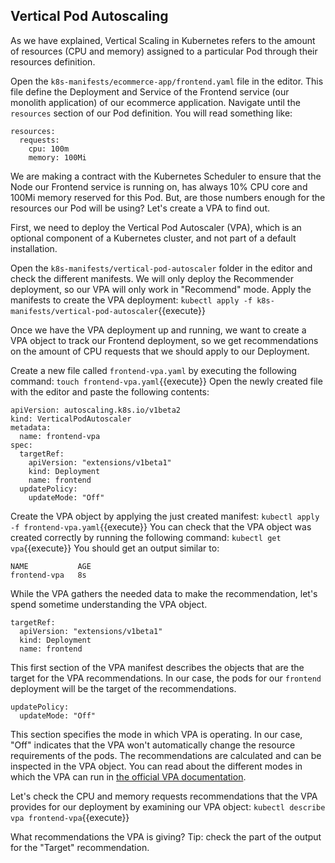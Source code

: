 ## Vertical Pod Autoscaling

As we have explained, Vertical Scaling in Kubernetes refers to the amount of resources (CPU and memory) assigned to a particular Pod through their resources definition.

Open the `k8s-manifests/ecommerce-app/frontend.yaml` file in the editor. This file define the Deployment and Service of the Frontend service (our monolith application) of our ecommerce application. Navigate until the `resources` section of our Pod definition. You will read something like:

```
resources:
  requests:
    cpu: 100m
    memory: 100Mi
```

We are making a contract with the Kubernetes Scheduler to ensure that the Node our Frontend service is running on, has always 10% CPU core and 100Mi memory reserved for this Pod. But, are those numbers enough for the resources our Pod will be using? Let's create a VPA to find out.

First, we need to deploy the Vertical Pod Autoscaler (VPA), which is an optional component of a Kubernetes cluster, and not part of a default installation.

Open the `k8s-manifests/vertical-pod-autoscaler` folder in the editor and check the different manifests. We will only deploy the Recommender deployment, so our VPA will only work in "Recommend" mode. Apply the manifests to create the VPA deployment: `kubectl apply -f k8s-manifests/vertical-pod-autoscaler`{{execute}}

Once we have the VPA deployment up and running, we want to create a VPA object to track our Frontend deployment, so we get recommendations on the amount of CPU requests that we should apply to our Deployment.

Create a new file called `frontend-vpa.yaml` by executing the following command: `touch frontend-vpa.yaml`{{execute}} Open the newly created file with the editor and paste the following contents:

```
apiVersion: autoscaling.k8s.io/v1beta2
kind: VerticalPodAutoscaler
metadata:
  name: frontend-vpa
spec:
  targetRef:
    apiVersion: "extensions/v1beta1"
    kind: Deployment
    name: frontend
  updatePolicy:
    updateMode: "Off"
```

Create the VPA object by applying the just created manifest: `kubectl apply -f frontend-vpa.yaml`{{execute}} You can check that the VPA object was created correctly by running the following command: `kubectl get vpa`{{execute}} You should get an output similar to:

```
NAME           AGE
frontend-vpa   8s
```

While the VPA gathers the needed data to make the recommendation, let's spend sometime understanding the VPA object.

```
targetRef:
  apiVersion: "extensions/v1beta1"
  kind: Deployment
  name: frontend
```

This first section of the VPA manifest describes the objects that are the target for the VPA recommendations. In our case, the pods for our `frontend` deployment will be the target of the recommendations.

```
updatePolicy:
  updateMode: "Off"
```

This section specifies the mode in which VPA is operating. In our case, "Off" indicates that the VPA won't automatically change the resource requirements of the pods. The recommendations are calculated and can be inspected in the VPA object. You can read about the different modes in which the VPA can run in [the official VPA documentation](https://github.com/kubernetes/autoscaler/tree/master/vertical-pod-autoscaler#quick-start).

Let's check the CPU and memory requests recommendations that the VPA provides for our deployment by examining our VPA object: `kubectl describe vpa frontend-vpa`{{execute}}

What recommendations the VPA is giving? Tip: check the part of the output for the "Target" recommendation.
